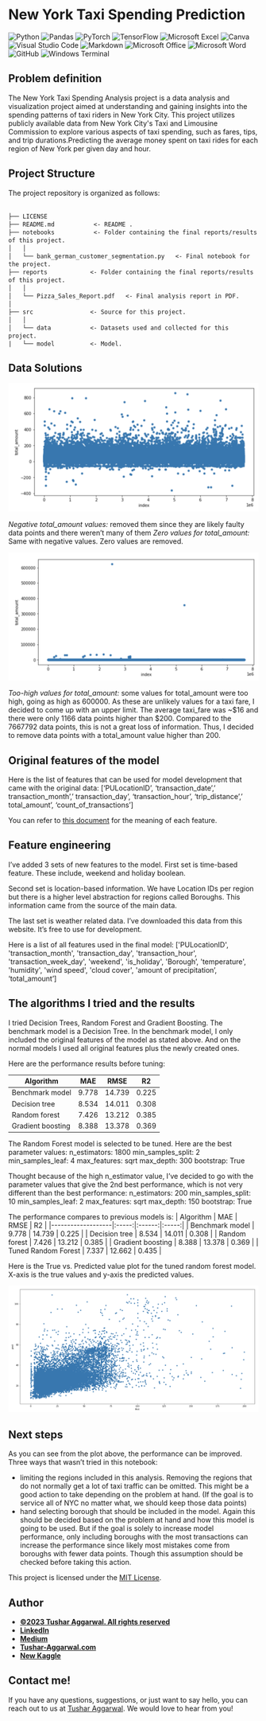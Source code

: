 # New York Taxi Spending Prediction
![Python](https://img.shields.io/badge/Python-3776AB.svg?style=for-the-badge&logo=Python&logoColor=white)
![Pandas](https://img.shields.io/badge/pandas-%23150458.svg?style=for-the-badge&logo=pandas&logoColor=white)
![PyTorch](https://img.shields.io/badge/PyTorch-%23EE4C2C.svg?style=for-the-badge&logo=PyTorch&logoColor=white)
![TensorFlow](https://img.shields.io/badge/TensorFlow-%23FF6F00.svg?style=for-the-badge&logo=TensorFlow&logoColor=white)
![Microsoft Excel](https://img.shields.io/badge/Microsoft_Excel-217346?style=for-the-badge&logo=microsoft-excel&logoColor=white)
![Canva](https://img.shields.io/badge/Canva-%2300C4CC.svg?style=for-the-badge&logo=Canva&logoColor=white)
![Visual Studio Code](https://img.shields.io/badge/Visual%20Studio%20Code-0078d7.svg?style=for-the-badge&logo=visual-studio-code&logoColor=white)
![Markdown](https://img.shields.io/badge/markdown-%23000000.svg?style=for-the-badge&logo=markdown&logoColor=white)
![Microsoft Office](https://img.shields.io/badge/Microsoft_Office-D83B01?style=for-the-badge&logo=microsoft-office&logoColor=white)
![Microsoft Word](https://img.shields.io/badge/Microsoft_Word-2B579A?style=for-the-badge&logo=microsoft-word&logoColor=white)
![GitHub](https://img.shields.io/badge/github-%23121011.svg?style=for-the-badge&logo=github&logoColor=white)
![Windows Terminal](https://img.shields.io/badge/Windows%20Terminal-%234D4D4D.svg?style=for-the-badge&logo=windows-terminal&logoColor=white)
## Problem definition
The New York Taxi Spending Analysis project is a data analysis and visualization project aimed at understanding and gaining insights into the spending patterns of taxi riders in New York City. This project utilizes publicly available data from New York City's Taxi and Limousine Commission to explore various aspects of taxi spending, such as fares, tips, and trip durations.Predicting the average money spent on taxi rides for each region of New York per given day and hour.

## Project Structure

The project repository is organized as follows:

```

├── LICENSE
├── README.md           <- README .
├── notebooks           <- Folder containing the final reports/results of this project.
│   │
│   └── bank_german_customer_segmentation.py   <- Final notebook for the project.
├── reports            <- Folder containing the final reports/results of this project.
│   │
│   └── Pizza_Sales_Report.pdf   <- Final analysis report in PDF.
│   
├── src                <- Source for this project.
│   │
│   └── data           <- Datasets used and collected for this project.
|   └── model          <- Model.

```

## Data Solutions

![Negative and zero values graph](/images/Negative_and_zero_values_graph.png)

*Negative total_amount values:* removed them since they are likely faulty data points and there weren’t many of them
*Zero values for total_amount:* Same with negative values. Zero values are removed.


![Graph showing the too high values](/images/too_high_values_graph.png)


*Too-high values for total_amount:* some values for total_amount were too high, going as high as 600000. As these are unlikely values for a taxi fare, I decided to come up with an upper limit. The average taxi_fare was ~$16 and there were only 1166 data points higher than $200. Compared to the 7667792 data points, this is not a great loss of information. Thus, I decided to remove data points with a total_amount value higher than 200.

## Original features of the model
Here is the list of features that can be used for model development that came with the original data: [‘PULocationID’, ‘transaction_date’,’ transaction_month’,’ transaction_day’, ‘transaction_hour’, ‘trip_distance’,’ total_amount’, ‘count_of_transactions’]

You can refer to [this document](https://www1.nyc.gov/assets/tlc/downloads/pdf/data_dictionary_trip_records_yellow.pdf) for the meaning of each feature.

## Feature engineering
I’ve added 3 sets of new features to the model. First set is time-based feature. These include, weekend and holiday boolean.

Second set is location-based information. We have Location IDs per region but there is a higher level abstraction for regions called Boroughs. This information came from the source of the main data.

The last set is weather related data. I’ve downloaded this data from this website. It’s free to use for development.

Here is a list of all features used in the final model:
['PULocationID', 'transaction_month', 'transaction_day', 'transaction_hour', 'transaction_week_day', 'weekend', 'is_holiday', 'Borough’, 'temperature', 'humidity', 'wind speed', 'cloud cover', 'amount of precipitation’, ‘total_amount’]

## The algorithms I tried and the results
I tried Decision Trees, Random Forest and Gradient Boosting. The benchmark model is a Decision Tree. In the benchmark model, I only included the original features of the model as stated above. And on the normal models I used all original features plus the newly created ones.

Here are the performance results before tuning:

| Algorithm         |  MAE  |  RMSE  |   R2  |
|-------------------|:-----:|:------:|:-----:|
| Benchmark model   | 9.778 | 14.739 | 0.225 |
| Decision tree     | 8.534 | 14.011 | 0.308 |
| Random forest     | 7.426 | 13.212 | 0.385 |
| Gradient boosting | 8.388 | 13.378 | 0.369 |

The Random Forest model is selected to be tuned. Here are the best parameter values:
n_estimators: 1800
min_samples_split: 2
min_samples_leaf: 4
max_features: sqrt
max_depth: 300
bootstrap: True

Thought because of the high n_estimator value, I’ve decided to go with the parameter values that give the 2nd best performance, which is not very different than the best performance:
n_estimators: 200
min_samples_split: 10
min_samples_leaf: 2
max_features: sqrt
max_depth: 150
bootstrap: True

The performance compares to previous models is:
| Algorithm         |  MAE  |  RMSE  |   R2  |
|-------------------|:-----:|:------:|:-----:|
| Benchmark model   | 9.778 | 14.739 | 0.225 |
| Decision tree     | 8.534 | 14.011 | 0.308 |
| Random forest     | 7.426 | 13.212 | 0.385 |
| Gradient boosting | 8.388 | 13.378 | 0.369 |
| Tuned Random Forest | 7.337 | 12.662 | 0.435 |

Here is the True vs. Predicted value plot for the tuned random forest model. X-axis is the true values and y-axis the predicted values.

![Performance graph of tuned Random Forest](/images/tuned_random_forest_graph.png)

## Next steps
As you can see from the plot above, the performance can be improved. Three ways that wasn’t tried in this notebook:
* limiting the regions included in this analysis. Removing the regions that do not normally get a lot of taxi traffic can be omitted. This might be a good action to take depending on the problem at hand. (If the goal is to service all of NYC no matter what, we should keep those data points)
* hand selecting borough that should be included in the model. Again this should be decided based on the problem at hand and how this model is going to be used. But if the goal is solely to increase model performance, only including boroughs with the most transactions can increase the performance since likely most mistakes come from boroughs with fewer data points. Though this assumption should be checked before taking this action.


This project is licensed under the [MIT License](LICENSE).
## Author
- <ins><b>©2023 Tushar Aggarwal. All rights reserved</b></ins>
- <b>[LinkedIn](https://www.linkedin.com/in/tusharaggarwalinseec/)</b>
- <b>[Medium](https://medium.com/@tushar_aggarwal)</b> 
- <b>[Tushar-Aggarwal.com](https://www.tushar-aggarwal.com/)</b>
- <b>[New Kaggle](https://www.kaggle.com/tagg27)</b> 

## Contact me!
If you have any questions, suggestions, or just want to say hello, you can reach out to us at [Tushar Aggarwal](mailto:info@tushar-aggarwal.com). We would love to hear from you!

